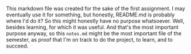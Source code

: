 This markdown file was created for the sake of the first assignment. I may eventually use it for something, but honestly, README.md is probably where I'd do it? So this might honestly have no purpose whatsoever. Well, besides learning, for which it was useful. And that's the most important purpose anyway, so this `notes.md` might be the most important file of the semester, as proof that I'm on track to do the project, to learn, and to succeed.